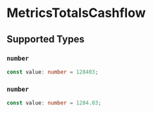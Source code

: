 # MetricsTotalsCashflow


## Supported Types

### `number`

```typescript
const value: number = 128403;
```

### `number`

```typescript
const value: number = 1284.03;
```

